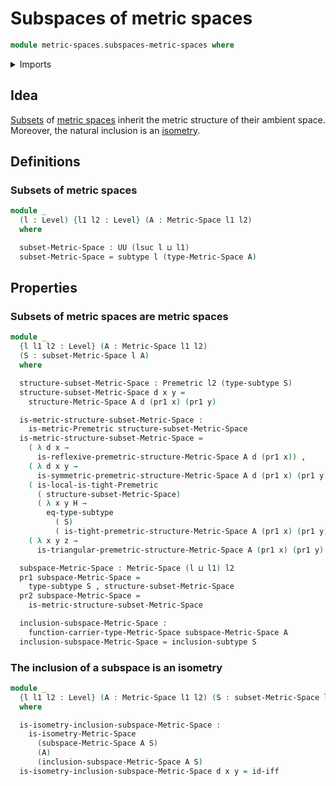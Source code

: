 # Subspaces of metric spaces

```agda
module metric-spaces.subspaces-metric-spaces where
```

<details><summary>Imports</summary>

```agda
open import foundation.dependent-pair-types
open import foundation.logical-equivalences
open import foundation.subtypes
open import foundation.universe-levels

open import metric-spaces.functions-metric-spaces
open import metric-spaces.isometry-metric-spaces
open import metric-spaces.metric-spaces
open import metric-spaces.metric-structures
open import metric-spaces.premetric-structures
```

</details>

## Idea

[Subsets](foundation.subtypes.md) of
[metric spaces](metric-spaces.metric-spaces.md) inherit the metric structure of
their ambient space. Moreover, the natural inclusion is an
[isometry](metric-spaces.isometry-metric-spaces.md).

## Definitions

### Subsets of metric spaces

```agda
module _
  (l : Level) {l1 l2 : Level} (A : Metric-Space l1 l2)
  where

  subset-Metric-Space : UU (lsuc l ⊔ l1)
  subset-Metric-Space = subtype l (type-Metric-Space A)
```

## Properties

### Subsets of metric spaces are metric spaces

```agda
module _
  {l l1 l2 : Level} (A : Metric-Space l1 l2)
  (S : subset-Metric-Space l A)
  where

  structure-subset-Metric-Space : Premetric l2 (type-subtype S)
  structure-subset-Metric-Space d x y =
    structure-Metric-Space A d (pr1 x) (pr1 y)

  is-metric-structure-subset-Metric-Space :
    is-metric-Premetric structure-subset-Metric-Space
  is-metric-structure-subset-Metric-Space =
    ( λ d x →
      is-reflexive-premetric-structure-Metric-Space A d (pr1 x)) ,
    ( λ d x y →
      is-symmetric-premetric-structure-Metric-Space A d (pr1 x) (pr1 y)) ,
    ( is-local-is-tight-Premetric
      ( structure-subset-Metric-Space)
      ( λ x y H →
        eq-type-subtype
          ( S)
          ( is-tight-premetric-structure-Metric-Space A (pr1 x) (pr1 y) H))) ,
    ( λ x y z →
      is-triangular-premetric-structure-Metric-Space A (pr1 x) (pr1 y) (pr1 z))

  subspace-Metric-Space : Metric-Space (l ⊔ l1) l2
  pr1 subspace-Metric-Space =
    type-subtype S , structure-subset-Metric-Space
  pr2 subspace-Metric-Space =
    is-metric-structure-subset-Metric-Space

  inclusion-subspace-Metric-Space :
    function-carrier-type-Metric-Space subspace-Metric-Space A
  inclusion-subspace-Metric-Space = inclusion-subtype S
```

### The inclusion of a subspace is an isometry

```agda
module _
  {l l1 l2 : Level} (A : Metric-Space l1 l2) (S : subset-Metric-Space l A)
  where

  is-isometry-inclusion-subspace-Metric-Space :
    is-isometry-Metric-Space
      (subspace-Metric-Space A S)
      (A)
      (inclusion-subspace-Metric-Space A S)
  is-isometry-inclusion-subspace-Metric-Space d x y = id-iff
```

